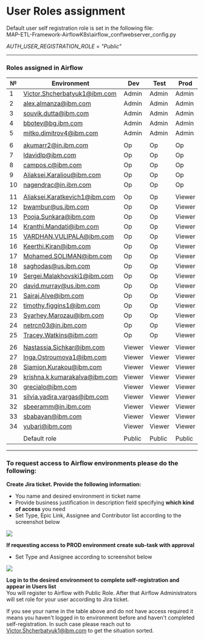 # User Roles assignment

Default user self registration role is set in the following file:\
MAP-ETL-Framework-AirflowK8s\airflow_conf\webserver_config.py

_AUTH_USER_REGISTRATION_ROLE_ = _"Public"_

---
### Roles assigned in Airflow
| № | Environment |	Dev | Test | Prod |
| --- | --- | --- | --- | --- |
| 1 | Victor.Shcherbatyuk1@ibm.com | Admin | Admin | Admin |
| 2 | alex.almanza@ibm.com | Admin | Admin | Admin |
| 3 | souvik.dutta@ibm.com | Admin | Admin | Admin |
| 4 | bbotev@bg.ibm.com | Admin | Admin | Admin |
| 5 | mitko.dimitrov4@ibm.com | Admin | Admin | Admin |
| | | | | |
| 6 | akumarr2@in.ibm.com | Op | Op | Op |
| 7 | ldavidlp@ibm.com | Op | Op | Op |
| 8 | campos.c@ibm.com | Op | Op | Op |
| 9 | Aliaksei.Karaliou@ibm.com | Op | Op | Op |
| 10 | nagendrac@in.ibm.com | Op | Op | Op |
| | | | | |
| 11 | Aliaksei.Karatkevich1@ibm.com | Op | Op | Viewer |
| 12 | bwambur@us.ibm.com | Op | Op | Viewer |
| 13 | Pooja.Sunkara@ibm.com | Op | Op | Viewer |
| 14 | Kranthi.Mandati@ibm.com | Op | Op | Viewer |
| 15 | VARDHAN.VULIPALA@ibm.com | Op | Op | Viewer |
| 16 | Keerthi.Kiran@ibm.com | Op | Op | Viewer |
| 17 | Mohamed.SOLIMAN@ibm.com | Op | Op | Viewer |
| 18 | saghodas@us.ibm.com | Op | Op | Viewer |
| 19 | Sergei.Malakhovski1@ibm.com | Op | Op | Viewer |
| 20 | david.murray@us.ibm.com | Op | Op | Viewer |
| 21 | Sairaj.Alve@ibm.com | Op | Op | Viewer |
| 22 | timothy.figgins1@ibm.com | Op | Op | Viewer |
| 23 | Syarhey.Marozau@ibm.com | Op | Op | Viewer |
| 24 | netrcn03@in.ibm.com | Op | Op | Viewer |
| 25 | Tracey.Watkins@ibm.com | Op | Op | Viewer |
| | | | | |
| 26 | Nastassia.Sichkar@ibm.com | Viewer | Viewer | Viewer |
| 27 | Inga.Ostroumova1@ibm.com | Viewer | Viewer | Viewer |
| 28 | Siamion.Kurakou@ibm.com | Viewer | Viewer | Viewer |
| 29 | krishna.k.kumarakalva@ibm.com | Viewer | Viewer | Viewer |
| 30 | grecialo@ibm.com | Viewer | Viewer | Viewer |
| 31 | silvia.yadira.vargas@ibm.com | Viewer | Viewer | Viewer |
| 32 | sbeeramm@in.ibm.com | Viewer | Viewer | Viewer |
| 33 | sbabayan@ibm.com | Viewer | Viewer | Viewer |
| 34 | yubari@ibm.com | Viewer | Viewer | Viewer |
| | | | | |
| | Default role | Public | Public | Public |

---
### To request access to Airflow environments please do the following:

**Create Jira ticket. Provide the following information:**
- You name and desired environment in ticket name
- Provide business justification in description field specifying **which kind of access** you need
- Set Type, Epic Link, Assignee and Contributor list according to the screenshot below

<img src="https://github.ibm.com/CIO-MAP/MAP-ETL-Framework-AirflowK8s/blob/master/docs/pics/3_1.jpg">

**If requesting access to PROD environment create sub-task with approval**
- Set Type and Assignee according to screenshot below

<img src="https://github.ibm.com/CIO-MAP/MAP-ETL-Framework-AirflowK8s/blob/master/docs/pics/3_2.jpg">

**Log in to the desired environment to complete self-registration and appear in Users list**\
You will register to Airflow with Public Role. After that Airflow Administrators will set role for your user according to Jira ticket.

If you see your name in the table above and do not have access required it means you haven't logged in to environment before and haven't completed self-registration. In such case please reach out to Victor.Shcherbatyuk1@ibm.com to get the situation sorted.
